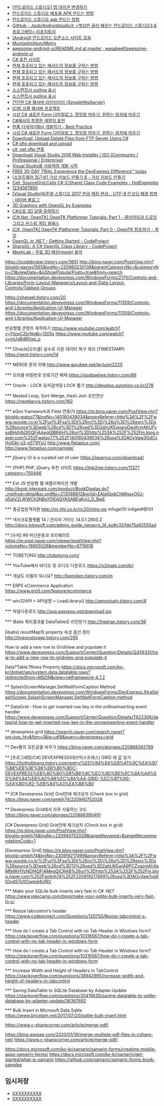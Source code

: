 
- [[안드로이드 스튜디오] 앱 아이콘 변경하기](https://codenet.tistory.com/29)
- [안드로이드 스튜디오 배포용 APK 만드는 방법](https://mainia.tistory.com/m/5060)
- [안드로이드 스튜디오 apk 만드는 방법](https://zinle.tistory.com/519)
- [GitHub - Jpub/Androidstudio3: <핵심만 골라 배우는 안드로이드 스튜디오3 & 프로그래밍> 리포지토리](https://github.com/Jpub/Androidstudio3)
- [[Android] 안드로이드 오픈소스 사이트 모음](https://coding-factory.tistory.com/209)
- [MuntashirAkon/Metro](https://github.com/MuntashirAkon/Metro)
- [awesome-android-ui/README.md at master · wasabeef/awesome-android-ui](https://github.com/wasabeef/awesome-android-ui/blob/master/README.md)
- [C# 추천 사이트](https://link2me.tistory.com/826)
- [현재 호출되고 있는 메서드의 정보를 구하는 방법](https://slaner.tistory.com/73)
- [현재 호출되고 있는 메서드의 정보를 구하는 방법](https://apisof.net/catalog/System.Reflection.MethodBase.GetCurrentMethod())
- [현재 호출되고 있는 메서드의 정보를 구하는 방법](https://pjc0247.tistory.com/58)
- [현재 호출되고 있는 메서드의 정보를 구하는 방법](https://codingcoding.tistory.com/49)
- [소스편집시 outline 표시](https://social.msdn.microsoft.com/Forums/en-US/03f95fa3-2e72-4511-a2fb-bf79d2843a4e/how-to-enable-outlining-in-visual-studio-2015-enterprise-c-projects?forum=visualstudiogeneral)
- [소스편집시 outline 표시](https://stackoverflow.com/questions/982677/command-to-collapse-all-sections-of-code)
- [간단한 C# 웹서버 라이브러리 (SimpleHttpServer)](https://idlecomputer.tistory.com/146)
- [[C#] 심플 웹서버 프로젝트](https://sadoseja.tistory.com/entry/C-%EC%8B%AC%ED%94%8C-%EC%9B%B9%EC%84%9C%EB%B2%84-%ED%94%84%EB%A1%9C%EC%A0%9D%ED%8A%B8)
- [시샵 C# 새로운 Form 다이얼로그, 팝업창 띄우기, 원하는 위치에 띄우기](http://mainia.tistory.com/m/4231)
- [C#에서의 투명한 색깔의 표현](http://drbeeeye.tistory.com/m/60)
- [윈폼 다국어(i18n) 개발하기 - Best Practice](http://namocom.tistory.com/m/179)
- [시샵 C# 새로운 Form 다이얼로그, 팝업창 띄우기, 원하는 위치에 띄우기](http://mainia.tistory.com/m/4231)
- [Download, Upload,Delete Files from FTP Server Using C#](https://cybarlab.com/download-upload-files-from-ftp-server-in-c-sharp)
- [C# sftp download and upload](https://www.codeproject.com/Questions/544479/C-plussftpplusdownloadplusandplusupload)
- [c# .net sftp 연동](https://m.blog.naver.com/PostView.nhn?blogId=marnet&logNo=220357383255&proxyReferer=http%3A%2F%2Fwww.google.co.kr%2Furl%3Fsa%3Dt%26rct%3Dj%26q%3D%26esrc%3Ds%26source%3Dweb%26cd%3D1%26ved%3D2ahUKEwjy5P_739HiAhUHqpQKHZQDANMQFjAAegQIABAB%26url%3Dhttp%253A%252F%252Fm.blog.naver.com%252Fmarnet%252F220357383255%26usg%3DAOvVaw3gCwN7I5PQ1304_MW0NjKx)
- [Download Visual Studio 2019 Web Installer / ISO (Community / Professional / Enterprise)](https://developerinsider.co/download-visual-studio-2019-web-installer-iso-community-professional-enterprise/#downloadvisualstudio2019)
- [Visual Studio를 사용하여 개발 시작](https://visualstudio.microsoft.com/ko/thank-you-downloading-visual-studio/?sku=Professional&rel=16&rr=https%3A%2F%2Fdeveloperinsider.co%2Fdownload-visual-studio-2019-web-installer-iso-community-professional-enterprise%2F)
- [FREE 30-DAY TRIAL Experience the DevExpress Difference™ today](https://www.devexpress.com/products/try/)
- [[소프트웨어 접근성] 가상 키보드 만들기 8 - 가상 키보드 만들기](http://ehclub.co.kr/m/2486)
- [Cell, SourceGrid.Cells C# (CSharp) Class Code Examples - HotExamples](https://csharp.hotexamples.com/examples/SourceGrid.Cells/Cell/-/php-cell-class-examples.html)
- [1234567890](https://stackoverflow.com/questions/4438506/exit-from-inno-setup-installation-from-code#39788977)
- [[Visual Studio]비주얼 스튜디오 2017 한글 깨짐 현상... UTF-8 인코딩 해결 방법 : 네이버 블로그](https://m.blog.naver.com/PostView.nhn?blogId=yun4794&logNo=221084383612&proxyReferer=https%3A%2F%2Fwww.google.co.kr%2F)
- [3D Graphics with OpenGL by Examples](http://www.ntu.edu.sg/home/ehchua/programming/opengl/CG_examples.html)
- [C#으로 3D 모델 출력하기](http://yaraba.tistory.com/m/199)
- [[C#.Net, OpenTK] OpenTK Platformer Tutorials: Part 1 - 클리어링과 드로잉그리고 커스텀 게임 클래스](http://blog.danggun.net/2746)
- [[C#, OpenTK] OpenTK Platformer Tutorials: Part 0 - OpenTK 참조하기 - 게임](http://blogand.me/post/14219928004233134704)
- [OpenGL in .NET - Getting Started - CodeProject](https://www.codeproject.com/Articles/749543/%2FArticles%2F749543%2FOpenGL-in-NET-Getting-Started)
- [SharpGL: A C# OpenGL Class Library - CodeProject](https://www.codeproject.com/Articles/3144/%2FArticles%2F3144%2FSharpGL-a-C-OpenGL-class-library)
- [MeshLab - 무료 3D 메쉬(mesh) 뷰어](http://nongae02.tistory.com/m/68)






https://icodebroker.tistory.com/3651
http://blog.naver.com/PostView.nhn?blogId=qazws1565&logNo=220960230138&parentCategoryNo=&categoryNo=21&viewDate=&isShowPopularPosts=true&from=search
https://documentation.devexpress.com/WindowsForms/2170/Controls-and-Libraries/Form-Layout-Managers/Layout-and-Data-Layout-Controls/Tabbed-Groups


https://shanael.tistory.com/20
https://documentation.devexpress.com/WindowsForms/11359/Controls-and-Libraries/Application-UI-Manager
https://documentation.devexpress.com/WindowsForms/11359/Controls-and-Libraries/Application-UI-Manager


반응형웹 콘텐츠 제작하기 
https://www.youtube.com/watch?v=YllzpC2brNg&t=1205s
https://www.youtube.com/watch?v=mUgB4R0gq_o





*** [Oracle|오라클] 실수로 지운 데이터 복구 쿼리 (TIMESTAMP)
https://gent.tistory.com/14


*** MERGE 문의 이해
http://www.gurubee.net/lecture/2225



*** 오라클 비밀번호 만료기간 해제
https://goddaehee.tistory.com/69


*** Oracle - LOCK 유저검색및 LOCK 풀기
http://develop.sunshiny.co.kr/278


*** Nested Loop, Sort-Merge, Hash Join 조인연산
https://needjarvis.tistory.com/162






*** eGov framework과 Fleta 연동(1)
https://m.blog.naver.com/PostView.nhn?blogId=watso77&logNo=140160439034&proxyReferer=http%3A%2F%2Fwww.google.co.kr%2Furl%3Fsa%3Dt%26rct%3Dj%26q%3D%26esrc%3Ds%26source%3Dweb%26cd%3D1%26ved%3D2ahUKEwjarpDaoKrmAhUFyosBHdVbDl0QFjAAegQIBRAH%26url%3Dhttp%253A%252F%252Fm.blog.naver.com%252Fwatso77%252F140160439034%26usg%3DAOvVaw3GdCcHylGkt-s3-p5T9YxU
http://www.fletaplus.com/
http://www.fletaplus.com/sample/


*** jQuery UI is a curated set of user 
https://jqueryui.com/download/


*** [PHP] PHP, jQuery 추천 사이트
https://link2me.tistory.com/1137?category=750446


*** Ext JS 반응형 웹 애플리케이션 개발 
http://book.interpark.com/product/BookDisplay.do?_method=detail&sc.prdNo=213089812&gclid=EAIaIQobChMIssvO0J-q5gIV2LWWCh3NBgYDEAQYASABEgKyU_D_BwE


*** 중공업원격지원
http://nc.hhi.co.kr/nc20/intro.jsp
infoget10
in4get#@!01


*** 넥사크로플랫폼 14 / 관리자 가이드 14.0.1.2800.2
http://docs.tobesoft.com/admin_guide_nexacro_14_ko#c337de75a92555ad


** [수피] #9 머신운동과 프리웨이트
https://m.post.naver.com/viewer/postView.nhn?volumeNo=16605026&memberNo=6716618


*** TOBETONG
http://tobetong.com/


*** YouTube에서 비디오 및 오디오 다운로드
https://y2mate.com/kr/


*** 개념도 리필이 되나요?
http://bonoken.tistory.com/m


*** ERP5 eCommerce Application
https://www.erp5.com/feature/ecommerce


*** win32API > API설명 > LoadLibrary()
http://xenostudy.tistory.com/8


*** 파일다운로드
http://asp.easypos.net/download.jsp




*** iBatis 쿼리결과를 DataTable로 리턴받기
http://freehan.tistory.com/36

[ibatis] resultMap의 property 속성 옵션 정리
http://hyeonstorage.tistory.com/285


How to add a new row to GridView and populate it 
https://www.devexpress.com/Support/Center/Question/Details/Q456331/how-to-add-a-new-row-to-gridview-and-populate-it

Data?Table.?Rows   Property 
https://docs.microsoft.com/ko-kr/dotnet/api/system.data.datatable.rows?redirectedfrom=MSDN&view=netframework-4.7.2

** SplashScreenManager.SetWaitFormCaption Method
https://documentation.devexpress.com/WindowsForms/DevExpress.XtraSplashScreen.SplashScreenManager.SetWaitFormCaption.method

** DataGrid - How to get inserted row key in the onRowInserting event handler 
https://www.devexpress.com/Support/Center/Question/Details/T622306/datagrid-how-to-get-inserted-row-key-in-the-onrowinserting-event-handler

** devexpress grid
https://search.naver.com/search.naver?sm=top_hty&fbm=0&ie=utf8&query=devexpress+grid

** Dev폼의 모든글꼴 바꾸기
https://blog.naver.com/alonges/220888392789


** [프로그래밍/C#] DEVEXPRESS(데브익스프레스) GRID 에 값 넣기
https://hothobbang.tistory.com/entry/%ED%94%84%EB%A1%9C%EA%B7%B8%EB%9E%98%EB%B0%8DC-DEVEXPRESS%EB%8D%B0%EB%B8%8C%EC%9D%B5%EC%8A%A4%ED%94%84%EB%A0%88%EC%8A%A4-GRID-%EC%97%90-%EA%B0%92-%EB%84%A3%EA%B8%B0


** [C# Devexpress Grid] Grid안에 체크상자 (Check box in grid)
https://blog.naver.com/gmkjh74/220940752028

** Devexpress Grid에서 자주 사용하는 코드
https://blog.naver.com/alonges/220888390491


[C# Devexpress Grid] Grid안에 체크상자 (Check box in grid) 
https://m.blog.naver.com/PostView.nhn?blogId=gmkjh74&logNo=220940752028&targetKeyword=&targetRecommendationCode=1



[Devexpress Grid] 
https://m.blog.naver.com/PostView.nhn?blogId=gmkjh74&logNo=220919217499&proxyReferer=http%3A%2F%2Fwww.google.co.kr%2Furl%3Fsa%3Dt%26rct%3Dj%26q%3D%26esrc%3Ds%26source%3Dweb%26cd%3D13%26ved%3D2ahUKEwiA9PCZyazmAhXaMN4KHYoNDf4QFjAMegQICRAB%26url%3Dhttp%253A%252F%252Fm.blog.naver.com%252Fgmkjh74%252F220919217499%26usg%3DAOvVaw1ygKtOn4STp1lOwmd4UlRV






*** Make your SQLite bulk inserts very fast in C# .NET
https://www.jokecamp.com/blog/make-your-sqlite-bulk-inserts-very-fast-in-c/


*** Resize tabcontrol's header
https://www.codeproject.com/Questions/120755/Resize-tabcontrol-s-header


*** How do I create a Tab Control with no Tab Header in Windows form?
https://stackoverflow.com/questions/10316567/how-do-i-create-a-tab-control-with-no-tab-header-in-windows-form


*** How do I create a Tab Control with no Tab Header in Windows form?
https://stackoverflow.com/questions/10316567/how-do-i-create-a-tab-control-with-no-tab-header-in-windows-form

*** Increase Width and Height of Headers in TabControl
https://stackoverflow.com/questions/38942995/increase-width-and-height-of-headers-in-tabcontrol

 
*** Saving DataTable to SQLite Database by Adapter.Update
https://stackoverflow.com/questions/20419630/saving-datatable-to-sqlite-database-by-adapter-update/36367692


*** Bulk Insert in Microsoft.Data.Sqlite
https://www.bricelam.net/2017/07/20/sqlite-bulk-insert.html

https://www.c-sharpcorner.com/article/merge-pdf/



https://blog.aspose.com/2020/01/16/merge-multiple-pdf-files-in-csharp-net/
https://www.c-sharpcorner.com/article/merge-pdf/





https://docs.microsoft.com/ko-kr/xamarin/xamarin-forms/creating-mobile-apps-xamarin-forms/
https://docs.microsoft.com/ko-kr/xamarin/get-started/what-is-xamarin
https://github.com/xamarin/xamarin-forms-book-samples






## 임시저장
- [XXXXXXXXXX](YYYYYYYYYY)
- [XXXXXXXXXX](YYYYYYYYYY)


